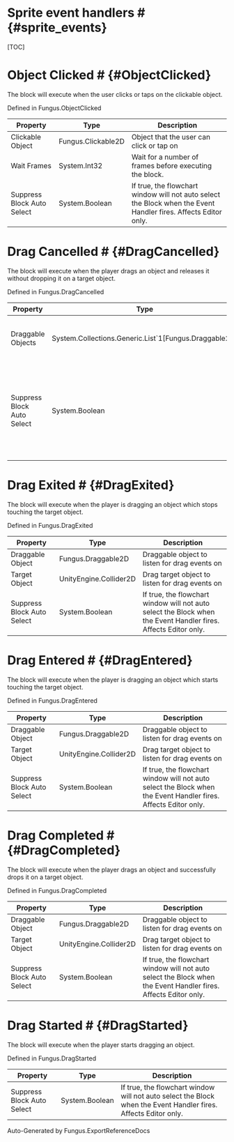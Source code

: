 # Sprite event handlers # {#sprite_events}

[TOC]
# Object Clicked # {#ObjectClicked}
The block will execute when the user clicks or taps on the clickable object.

Defined in Fungus.ObjectClicked

Property | Type | Description
 --- | --- | ---
Clickable Object | Fungus.Clickable2D | Object that the user can click or tap on
Wait Frames | System.Int32 | Wait for a number of frames before executing the block.
Suppress Block Auto Select | System.Boolean | If true, the flowchart window will not auto select the Block when the Event Handler fires. Affects Editor only.

# Drag Cancelled # {#DragCancelled}
The block will execute when the player drags an object and releases it without dropping it on a target object.

Defined in Fungus.DragCancelled

Property | Type | Description
 --- | --- | ---
Draggable Objects | System.Collections.Generic.List`1[Fungus.Draggable2D] | Draggable object to listen for drag events on
Suppress Block Auto Select | System.Boolean | If true, the flowchart window will not auto select the Block when the Event Handler fires. Affects Editor only.

# Drag Exited # {#DragExited}
The block will execute when the player is dragging an object which stops touching the target object.

Defined in Fungus.DragExited

Property | Type | Description
 --- | --- | ---
Draggable Object | Fungus.Draggable2D | Draggable object to listen for drag events on
Target Object | UnityEngine.Collider2D | Drag target object to listen for drag events on
Suppress Block Auto Select | System.Boolean | If true, the flowchart window will not auto select the Block when the Event Handler fires. Affects Editor only.

# Drag Entered # {#DragEntered}
The block will execute when the player is dragging an object which starts touching the target object.

Defined in Fungus.DragEntered

Property | Type | Description
 --- | --- | ---
Draggable Object | Fungus.Draggable2D | Draggable object to listen for drag events on
Target Object | UnityEngine.Collider2D | Drag target object to listen for drag events on
Suppress Block Auto Select | System.Boolean | If true, the flowchart window will not auto select the Block when the Event Handler fires. Affects Editor only.

# Drag Completed # {#DragCompleted}
The block will execute when the player drags an object and successfully drops it on a target object.

Defined in Fungus.DragCompleted

Property | Type | Description
 --- | --- | ---
Draggable Object | Fungus.Draggable2D | Draggable object to listen for drag events on
Target Object | UnityEngine.Collider2D | Drag target object to listen for drag events on
Suppress Block Auto Select | System.Boolean | If true, the flowchart window will not auto select the Block when the Event Handler fires. Affects Editor only.

# Drag Started # {#DragStarted}
The block will execute when the player starts dragging an object.

Defined in Fungus.DragStarted

Property | Type | Description
 --- | --- | ---
Suppress Block Auto Select | System.Boolean | If true, the flowchart window will not auto select the Block when the Event Handler fires. Affects Editor only.

Auto-Generated by Fungus.ExportReferenceDocs